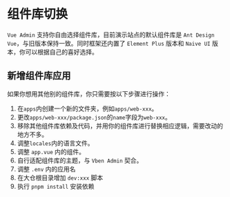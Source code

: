 # 组件库切换

`Vue Admin` 支持你自由选择组件库，目前演示站点的默认组件库是 `Ant Design Vue`，与旧版本保持一致。同时框架还内置了 `Element Plus` 版本和 `Naive UI` 版本，你可以根据自己的喜好选择。

## 新增组件库应用

如果你想用其他别的组件库，你只需要按以下步骤进行操作：

1. 在`apps`内创建一个新的文件夹，例如`apps/web-xxx`。
2. 更改`apps/web-xxx/package.json`的`name`字段为`web-xxx`。
3. 移除其他组件库依赖及代码，并用你的组件库进行替换相应逻辑，需要改动的地方不多。
4. 调整`locales`内的语言文件。
5. 调整 `app.vue` 内的组件。
6. 自行适配组件库的主题，与 `Vben Admin` 契合。
7. 调整 `.env` 内的应用名
8. 在大仓根目录增加 `dev:xxx` 脚本
9. 执行 `pnpm install` 安装依赖
